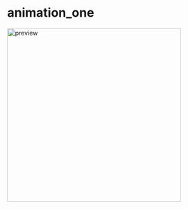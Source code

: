 # animation_one

<img align="center" alt="preview" width="400" src="https://github.com/pshanmukha/animation_one/blob/master/assets/animation_1.gif">

